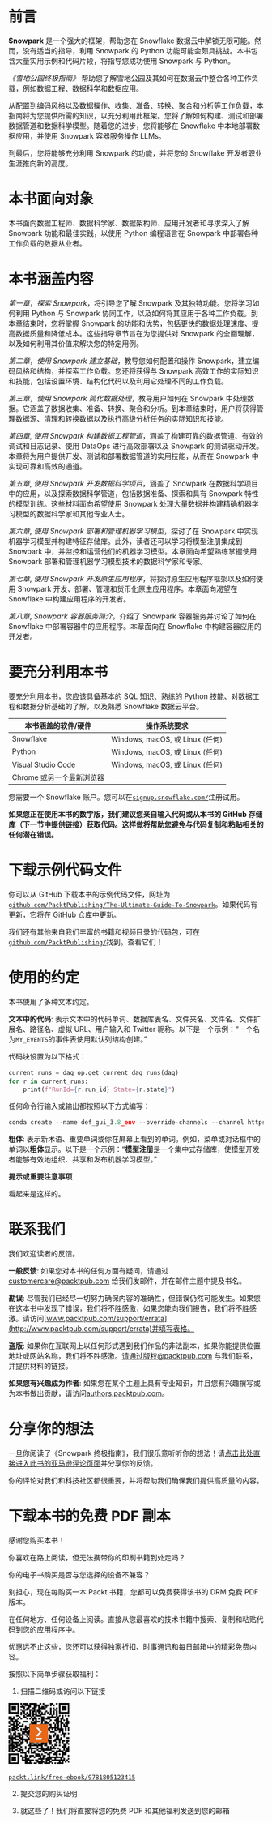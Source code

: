 # 前言

**Snowpark** 是一个强大的框架，帮助您在 Snowflake 数据云中解锁无限可能。然而，没有适当的指导，利用 Snowpark 的 Python 功能可能会颇具挑战。本书包含大量实用示例和代码片段，将指导您成功使用 Snowpark 与 Python。

*《雪地公园终极指南》* 帮助您了解雪地公园及其如何在数据云中整合各种工作负载，例如数据工程、数据科学和数据应用。

从配置到编码风格以及数据操作、收集、准备、转换、聚合和分析等工作负载，本指南将为您提供所需的知识，以充分利用此框架。您将了解如何构建、测试和部署数据管道和数据科学模型。随着您的进步，您将能够在 Snowflake 中本地部署数据应用，并使用 Snowpark 容器服务操作 LLMs。

到最后，您将能够充分利用 Snowpark 的功能，并将您的 Snowflake 开发者职业生涯推向新的高度。

# 本书面向对象

本书面向数据工程师、数据科学家、数据架构师、应用开发者和寻求深入了解 Snowpark 功能和最佳实践，以使用 Python 编程语言在 Snowpark 中部署各种工作负载的数据从业者。

# 本书涵盖内容

*第一章*，*探索 Snowpark*，将引导您了解 Snowpark 及其独特功能。您将学习如何利用 Python 与 Snowpark 协同工作，以及如何将其应用于各种工作负载。到本章结束时，您将掌握 Snowpark 的功能和优势，包括更快的数据处理速度、提高数据质量和降低成本。这些指导章节旨在为您提供对 Snowpark 的全面理解，以及如何利用其价值来解决您的特定用例。

*第二章*，*使用 Snowpark 建立基础*，教导您如何配置和操作 Snowpark，建立编码风格和结构，并探索工作负载。您还将获得与 Snowpark 高效工作的实际知识和技能，包括设置环境、结构化代码以及利用它处理不同的工作负载。

*第三章*，*使用 Snowpark 简化数据处理*，教导用户如何在 Snowpark 中处理数据。它涵盖了数据收集、准备、转换、聚合和分析。到本章结束时，用户将获得管理数据源、清理和转换数据以及执行高级分析任务的实际知识和技能。

*第四章*, *使用 Snowpark 构建数据工程管道*，涵盖了构建可靠的数据管道、有效的调试和日志记录、使用 DataOps 进行高效部署以及 Snowpark 的测试驱动开发。本章将为用户提供开发、测试和部署数据管道的实用技能，从而在 Snowpark 中实现可靠和高效的通道。

*第五章*, *使用 Snowpark 开发数据科学项目*，涵盖了 Snowpark 在数据科学项目中的应用，以及探索数据科学管道，包括数据准备、探索和具有 Snowpark 特性的模型训练。这些材料面向希望使用 Snowpark 处理大量数据并构建精确机器学习模型的数据科学家和其他专业人士。

*第六章*, *使用 Snowpark 部署和管理机器学习模型*，探讨了在 Snowpark 中实现机器学习模型并构建特征存储库。此外，读者还可以学习将模型注册集成到 Snowpark 中，并监控和运营他们的机器学习模型。本章面向希望熟练掌握使用 Snowpark 部署和管理机器学习模型技术的数据科学家和专家。

*第七章*, *使用 Snowpark 开发原生应用程序*，将探讨原生应用程序框架以及如何使用 Snowpark 开发、部署、管理和货币化原生应用程序。本章面向渴望在 Snowflake 中构建应用程序的开发者。

*第八章*, *Snowpark 容器服务简介*，介绍了 Snowpark 容器服务并讨论了如何在 Snowflake 中部署容器中的应用程序。本章面向在 Snowflake 中构建容器应用的开发者。

# 要充分利用本书

要充分利用本书，您应该具备基本的 SQL 知识、熟练的 Python 技能、对数据工程和数据分析基础的了解，以及熟悉 Snowflake 数据云平台。

| **本书涵盖的软件/硬件** | **操作系统要求** |
| --- | --- |
| Snowflake | Windows, macOS, 或 Linux (任何) |
| Python | Windows, macOS, 或 Linux (任何) |
| Visual Studio Code | Windows, macOS, 或 Linux (任何) |
| Chrome 或另一个最新浏览器 |  |

您需要一个 Snowflake 账户。您可以在[`signup.snowflake.com/`](https://signup.snowflake.com/)注册试用。

**如果您正在使用本书的数字版，我们建议您亲自输入代码或从本书的 GitHub 存储库（下一节中提供链接）获取代码。这样做将帮助您避免与代码复制和粘贴相关的任何潜在错误。**

# 下载示例代码文件

你可以从 GitHub 下载本书的示例代码文件，网址为[`github.com/PacktPublishing/The-Ultimate-Guide-To-Snowpark`](https://github.com/PacktPublishing/The-Ultimate-Guide-To-Snowpark)。如果代码有更新，它将在 GitHub 仓库中更新。

我们还有其他来自我们丰富的书籍和视频目录的代码包，可在[`github.com/PacktPublishing/`](https://github.com/PacktPublishing/)找到。查看它们！

# 使用的约定

本书使用了多种文本约定。

**文本中的代码**: 表示文本中的代码单词、数据库表名、文件夹名、文件名、文件扩展名、路径名、虚拟 URL、用户输入和 Twitter 昵称。以下是一个示例：“一个名为`MY_EVENTS`的事件表使用默认列结构创建。”

代码块设置为以下格式：

```py
current_runs = dag_op.get_current_dag_runs(dag)
for r in current_runs:
    print(f"RunId={r.run_id} State={r.state}")
```

任何命令行输入或输出都按照以下方式编写：

```py
conda create --name def_gui_3.8_env --override-channels --channel https://repo.anaconda.com/pkgs/snowflake python=3.8
```

**粗体**: 表示新术语、重要单词或你在屏幕上看到的单词。例如，菜单或对话框中的单词以**粗体**显示。以下是一个示例：“**模型注册**是一个集中式存储库，使模型开发者能够有效地组织、共享和发布机器学习模型。”

**提示或重要注意事项**

看起来是这样的。

# 联系我们

我们欢迎读者的反馈。

**一般反馈**: 如果您对本书的任何方面有疑问，请通过 customercare@packtpub.com 给我们发邮件，并在邮件主题中提及书名。

**勘误**: 尽管我们已经尽一切努力确保内容的准确性，但错误仍然可能发生。如果您在这本书中发现了错误，我们将不胜感激，如果您能向我们报告，我们将不胜感激。请访问[www.packtpub.com/support/errata](http://www.packtpub.com/support/errata)并填写表格。

**盗版**: 如果你在互联网上以任何形式遇到我们作品的非法副本，如果你能提供位置地址或网站名称，我们将不胜感激。请通过版权@packtpub.com 与我们联系，并提供材料的链接。

**如果您有兴趣成为作者**: 如果您在某个主题上具有专业知识，并且您有兴趣撰写或为本书做出贡献，请访问[authors.packtpub.com](http://authors.packtpub.com)。

# 分享你的想法

一旦你阅读了《Snowpark 终极指南》，我们很乐意听听你的想法！请[点击此处直接进入此书的亚马逊评论页面](https://packt.link/r/1-805-12341-6)并分享你的反馈。

你的评论对我们和科技社区都很重要，并将帮助我们确保我们提供高质量的内容。

# 下载本书的免费 PDF 副本

感谢您购买本书！

你喜欢在路上阅读，但无法携带你的印刷书籍到处走吗？

你的电子书购买是否与您选择的设备不兼容？

别担心，现在每购买一本 Packt 书籍，您都可以免费获得该书的 DRM 免费 PDF 版本。

在任何地方、任何设备上阅读。直接从您最喜欢的技术书籍中搜索、复制和粘贴代码到您的应用程序中。

优惠远不止这些，您还可以获得独家折扣、时事通讯和每日邮箱中的精彩免费内容。

按照以下简单步骤获取福利：

1.  扫描二维码或访问以下链接

![](img/B19923_QR_Free_PDF.jpg)

[`packt.link/free-ebook/9781805123415`](https://packt.link/free-ebook/9781805123415)

2. 提交您的购买证明

3. 就这些了！我们将直接将您的免费 PDF 和其他福利发送到您的邮箱
